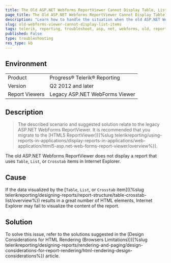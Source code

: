 ```yaml
---
title: The Old ASP.NET Webforms ReportViewer Cannot Display Table, List, or Crosstab Item Reports (IE)
page_title: The Old ASP.NET Webforms ReportViewer Cannot Display Table, List, or Crosstab Item Reports (IE)
description: "Learn how to handle the situation when the old ASP.NET Webforms ReportViewer does not display reports holding Table, List, or Crosstab items."
slug: old-webforms-viewer-cannot-display-list-items
tags: telerik, reporting, troubleshoot, asp, net, webforms, old, reportviewer, doesn't, display, list, table, crosstab, item, report
published: False
type: troubleshooting
res_type: kb
---
```


## Environment

<table>
	<tbody>
		<tr>
			<td>Product</td>
			<td>Progress® Telerik® Reporting</td>
		</tr>
		<tr>
			<td>Version</td>
			<td>Q2 2012 and later</td>
		</tr>
		<tr>
			<td>Report Viewers</td>
			<td>Legacy ASP.NET WebForms Viewer</td>
		</tr>
	</tbody>
</table>

## Description

>The described scenario and suggested solution relate to the legacy ASP.NET WebForms ReportViewer. It is recommended that you migrate to the [HTML5 ReportViewer]({%slug telerikreporting/using-reports-in-applications/display-reports-in-applications/web-application/html5-asp.net-web-forms-report-viewer/overview%}).  

The old ASP.NET Webforms ReportViewer does not display a report that uses `Table`, `List`, or `Crosstab` items in Internet Explorer.

## Cause

If the data visualized by the [`Table`, `List`, or `Crosstab` item]({%slug telerikreporting/designing-reports/report-structure/table-crosstab-list/overview%}) results in a great number of HTML elements, Internet Explorer may fail to visualize the content of the report.  

## Solution  

To solve this issue, refer to the solutions suggested in the [Design Considerations for HTML Rendering (Browsers Limitations)]({%slug telerikreporting/designing-reports/rendering-and-paging/design-considerations-for-report-rendering/html-rendering-design-considerations%}) article.         
